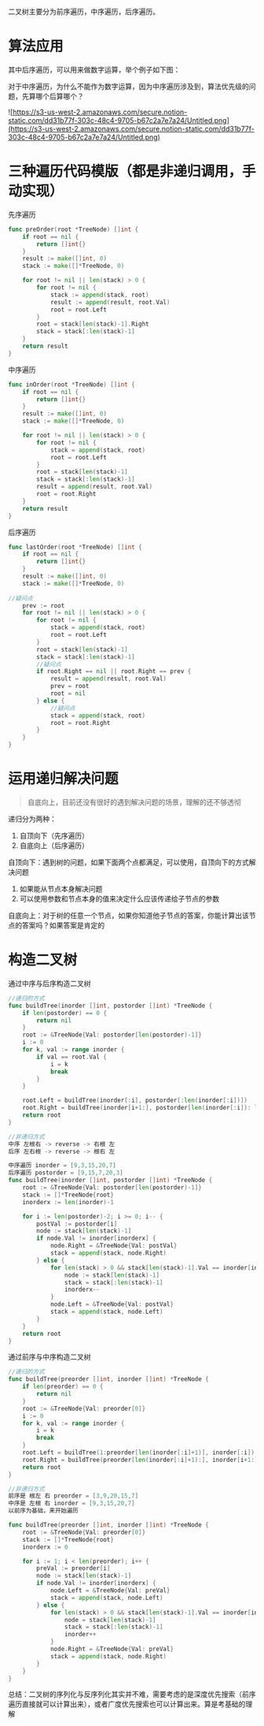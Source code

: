 二叉树主要分为前序遍历，中序遍历，后序遍历。

# 算法应用

其中后序遍历，可以用来做数字运算，举个例子如下图：

对于中序遍历，为什么不能作为数字运算，因为中序遍历涉及到，算法优先级的问题，先算哪个后算哪个？

![https://s3-us-west-2.amazonaws.com/secure.notion-static.com/dd31b77f-303c-48c4-9705-b67c2a7e7a24/Untitled.png](https://s3-us-west-2.amazonaws.com/secure.notion-static.com/dd31b77f-303c-48c4-9705-b67c2a7e7a24/Untitled.png)

# 三种遍历代码模版（都是非递归调用，手动实现）

先序遍历

```go
func preOrder(root *TreeNode) []int {
	if root == nil {
		return []int{}
	}
	result := make([]int, 0)
	stack := make([]*TreeNode, 0)

	for root != nil || len(stack) > 0 {
		for root != nil {
			stack := append(stack, root)
			result := append(result, root.Val)
			root = root.Left
		}
		root = stack[len(stack)-1].Right
		stack = stack[:len(stack)-1]
	}
	return result
}
```

中序遍历

```go
func inOrder(root *TreeNode) []int {
	if root == nil {
		return []int{}
	}
	result := make([]int, 0)
	stack := make([]*TreeNode, 0)

	for root != nil || len(stack) > 0 {
		for root != nil {
			stack = append(stack, root)
			root = root.Left
		}
		root = stack[len(stack)-1]
		stack = stack[:len(stack)-1]
		result = append(result, root.Val)
		root = root.Right
	}
	return result
}
```

后序遍历

```go
func lastOrder(root *TreeNode) []int {
	if root == nil {
		return []int{}
	}
	result := make([]int, 0)
	stack := make([]*TreeNode, 0)
	
//疑问点
	prev := root
	for root != nil || len(stack) > 0 {
		for root != nil {
			stack = append(stack, root)
			root = root.Left
		} 
		root = stack[len(stack)-1]
		stack = stack[:len(stack)-1]
		//疑问点
		if root.Right == nil || root.Right == prev {
			result = append(result, root.Val)
			prev = root
			root = nil 
		} else {
			//疑问点
			stack = append(stack, root)
			root = root.Right
		}
	}
}
```

# 运用递归解决问题

> 自底向上，目前还没有很好的遇到解决问题的场景，理解的还不够透彻

递归分为两种：

1. 自顶向下（先序遍历）
2. 自底向上（后序遍历）

自顶向下：遇到树的问题，如果下面两个点都满足，可以使用，自顶向下的方式解决问题

1. 如果能从节点本身解决问题
2. 可以使用参数和节点本身的值来决定什么应该传递给子节点的参数

自底向上：对于树的任意一个节点，如果你知道他子节点的答案，你能计算出该节点的答案吗？如果答案是肯定的

# 构造二叉树

通过中序与后序构造二叉树

```go
//递归的方式
func buildTree(inorder []int, postorder []int) *TreeNode {
	if len(postorder) == 0 {
		return nil
	}
	root := &TreeNode{Val: postorder[len(postorder)-1]}
	i := 0
	for k, val := range inorder {
		if val == root.Val {
			i = k
			break
		}
	}

	root.Left = buildTree(inorder[:i], postorder[:len(inorder[:i])])
	root.Right = buildTree(inorder[i+1:], postorder[len(inorder[:i]): len(postorder)-1])
	return root
}

//非递归方式
中序 左根右 -> reverse -> 右根 左
后序 左右根 -> reverse -> 根右 左

中序遍历 inorder = [9,3,15,20,7]
后序遍历 postorder = [9,15,7,20,3]
func buildTree(inorder []int, postorder []int) *TreeNode {
	root := &TreeNode{Val: postorder[len(postorder)-1]}
	stack := []*TreeNode{root}
	inorderx := len(inorder)-1

	for i := len(postorder)-2; i >= 0; i-- {
		postVal := postorder[i]
		node := stack[len(stack)-1]
		if node.Val != inorder[inorderx] {
			node.Right = &TreeNode{Val: postVal}
			stack = append(stack, node.Right)
		} else {
			for len(stack) > 0 && stack[len(stack)-1].Val == inorder[inorderx] {
				node := stack[len(stack)-1]
				stack = stack[:len(stack)-1]
				inorderx--
			}
			node.Left = &TreeNode{Val: postVal}
			stack = append(stack, node.Left)
		}
	}
	return root
}
```

通过前序与中序构造二叉树

```go
//递归的方式
func buildTree(preorder []int, inorder []int) *TreeNode {
	if len(preorder) == 0 {
		return nil
	}
	root := &TreeNode{Val: preorder[0]}
	i := 0
	for k, val := range inorder {
		i = k
		break
	}
	root.Left = buildTree(1:preorder[len(inorder[:i]+1)], inorder[:i]) 
	root.Right = buildTree(preorder[len(inorder[:i]+1):], inorder[i+1:])
	return root
}

//非递归方式
前序是 根左 右 preorder = [3,9,20,15,7]
中序是 左根 右 inorder = [9,3,15,20,7]
以前序为基础，来开始遍历

func buildTree(preorder []int, inorder []int) *TreeNode {
	root := &TreeNode{Val: preorder[0]}
	stack := []*TreeNode{root}
	inorderx := 0

	for i := 1; i < len(preorder); i++ {
		preVal := preorder[i]
		node := stack[len(stack)-1]
		if node.Val != inorder[inorderx] {
			node.Left = &TreeNode{Val: preVal}
			stack = append(stack, node.Left)
		} else {
			for len(stack) > 0 && stack[len(stack)-1].Val == inorder[inorderx] {
				node = stack[len(stack)-1]
				stack = stack[:len(stack)-1]
				inorder++
			}
			node.Right = &TreeNode{Val: preVal}
			stack = append(stack, node.Right)
		}
	}
}
```

总结：二叉树的序列化与反序列化其实并不难，需要考虑的是深度优先搜索（前序遍历直接就可以计算出来），或者广度优先搜索也可以计算出来。算是考基础的理解